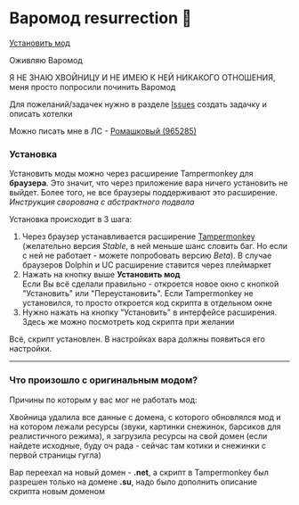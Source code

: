 # Варомод resurrection 🌠

[Установить мод](https://cw-mod.github.io/cw-mod/cwm.user.js)

Оживляю Варомод 

Я НЕ ЗНАЮ ХВОЙНИЦУ И НЕ ИМЕЮ К НЕЙ НИКАКОГО ОТНОШЕНИЯ, меня просто попросили починить Варомод

Для пожеланий/задачек нужно в разделе [Issues](https://github.com/cw-mod/cw-mod/issues) создать задачку и описать хотелки

Можно писать мне в ЛС - [Ромашковый (965285)](https://catwar.net/cat965285)

<h3>Установка</h3>
<div>Установить моды можно через расширение Tampermonkey для <b>браузера</b>. Это значит, что через приложение вара ничего установить не выйдет. Более того, не все браузеры поддерживают это расширение.</div>
        
<div><i>Инструкция сворована с абстрактного подвала</i></div>
        
Установка происходит в 3 шага:
        
<ol>
<li>Через браузер устанавливается расширение <a href="https://www.tampermonkey.net/" class="alert-link link-dark" target="_blank">Tampermonkey</a> (желательно версия <i>Stable</i>, в ней меньше шанс словить баг. Но если с ней не работает - можете попробовать версию <i>Beta</i>). В случае браузеров Dolphin и UC расширение ставится через плеймаркет</li>
<li>
Нажать на кнопку выше <b>Установить мод</b>
<br>
Если Вы всё сделали правильно - откроется новое окно с кнопкой "Установить" или "Переустановить". Если Tampermonkey не установился, то просто откроется код скрипта в отдельном окне</li>
<li>Нужно нажать на кнопку "Установить" в интерфейсе расширения. Здесь же можно посмотреть код скрипта при желании</li>
</ol>
Всё, скрипт установлен. В настройках вара должны появиться его настройки.
<hr>

### Что произошло с оригинальным модом?

Причины по которым у вас мог не работать мод:

Хвойница удалила все данные с домена, с которого обновлялся мод и на котором лежали ресурсы (звуки, картинки снежинок, барсиков для реалистичного режима), я загрузила ресурсы на свой домен (если найдете исходные, буду оч рада - сейчас там котики и снежинки с первой страницы гугла)

Вар переехал на новый домен - **.net**, а скрипт в Tampermonkey был разрешен только на домене **.su**, надо было дополнить описание скрипта новым доменом

